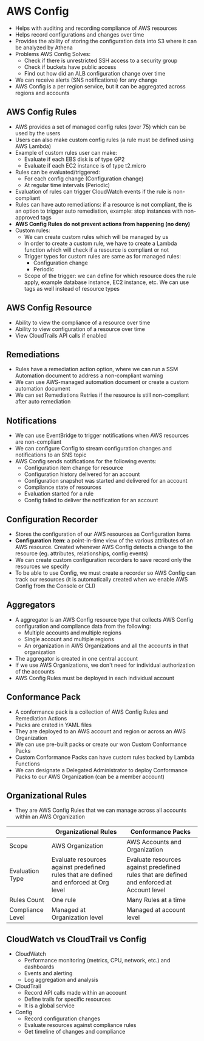 # AWS Config

- Helps with auditing and recording compliance of AWS resources
- Helps record configurations and changes over time
- Provides the ability of storing the configuration data into S3 where it can be analyzed by Athena
- Problems AWS Config Solves:
    - Check if there is unrestricted SSH access to a security group
    - Check if buckets have public access
    - Find out how did an ALB configuration change over time
- We can receive alerts (SNS notifications) for any change
- AWS Config is a per region service, but it can be aggregated across regions and accounts

## AWS Config Rules

- AWS provides a set of managed config rules (over 75) which can be used by the users
- Users can also make custom config rules (a rule must be defined using AWS Lambda)
- Example of custom rules user can make:
    - Evaluate if each EBS disk is of type GP2
    - Evaluate if each EC2 instance is of type t2.micro
- Rules can be evaluated/triggered:
    - For each config change (Configuration change)
    - At regular time intervals (Periodic)
- Evaluation of rules can trigger CloudWatch events if the rule is non-compliant
- Rules can have auto remediations: if a resource is not compliant, the is an option to trigger auto remediation, example: stop instances with non-approved tags
- **AWS Config Rules do not prevent actions from happening (no deny)**
- Custom rules:
    - We can create custom rules which will be managed by us
    - In order to create a custom rule, we have to create a Lambda function which will check if a resource is compliant or not
    - Trigger types for custom rules are same as for managed rules:
        - Configuration change
        - Periodic
    - Scope of the trigger: we can define for which resource does the rule apply, example database instance, EC2 instance, etc. We can use tags as well instead of resource types

## AWS Config Resource

- Ability to view the compliance of a resource over time
- Ability to view configuration of a resource over time
- View CloudTrails API calls if enabled

## Remediations

- Rules have a remediation action option, where we can run a SSM Automation document to address a non-compliant warning
- We can use AWS-managed automation document or create a custom automation document
- We can set Remediations Retries if the resource is still non-compliant after auto remediation

## Notifications

- We can use EventBridge to trigger notifications when AWS resources are non-compliant
- We can configure Config to stream configuration changes and notifications to an SNS topic
- AWS Config sends notifications for the following events:
    - Configuration item change for resource
    - Configuration history delivered for an account
    - Configuration snapshot was started and delivered for an account
    - Compliance state of resources
    - Evaluation started for a rule
    - Config failed to deliver the notification for an account

## Configuration Recorder

- Stores the configuration of our AWS resources as Configuration Items
- **Configuration Item**: a point-in-time view of the various attributes of an AWS resource. Created whenever AWS Config detects a change to the resource (eg. attributes, relationships, config events)
- We can create custom configuration recorders to save record only the resources we specify
- To be able to use Config, we must create a recorder so AWS Config can track our resources (it is automatically created when we enable AWS Config from the Console or CLI)

## Aggregators

- A aggregator is an AWS Config resource type that collects AWS Config configuration and compliance data from the following:
    - Multiple accounts and multiple regions
    - Single account and multiple regions
    - An organization in AWS Organizations and all the accounts in that organization
- The aggregator is created in one central account
- If we use AWS Organizations, we don't need for individual authorization of the accounts
- AWS Config Rules must be deployed in each individual account

## Conformance Pack

- A conformance pack is a collection of AWS Config Rules and Remediation Actions
- Packs are crated in YAML files
- They are deployed to an AWS account and region or across an AWS Organization
- We can use pre-built packs or create our won Custom Conformance Packs
- Custom Conformance Packs can have custom rules backed by Lambda Functions
- We can designate a Delegated Administrator to deploy Conformance Packs to our AWS Organization (can be a member account)

## Organizational Rules

- They are AWS Config Rules that we can manage across all accounts within an AWS Organization

|                  | Organizational Rules                                                                   | Conformance Packs             |
|------------------|----------------------------------------------------------------------------------------|-------------------------------|
| Scope            | AWS Organization                                                                       | AWS Accounts and Organization |
| Evaluation Type  | Evaluate resources against predefined rules that are defined and enforced at Org level | Evaluate resources against predefined rules that are defined and enforced at Account level |
| Rules Count      | One rule                                                                               | Many Rules at a time          |
| Compliance Level | Managed at Organization level                                                          | Managed at account level      |

## CloudWatch vs CloudTrail vs Config

- CloudWatch
    - Performance monitoring (metrics, CPU, network, etc.) and dashboards
    - Events and alerting
    - Log aggregation and analysis
- CloudTrail
    - Record API calls made within an account
    - Define trails for specific resources
    - It is a global service
- Config
    - Record configuration changes
    - Evaluate resources against compliance rules
    - Get timeline of changes and compliance